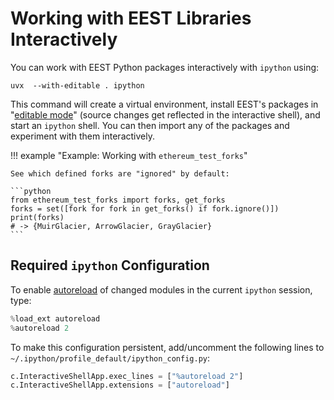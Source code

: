 # Working with EEST Libraries Interactively

You can work with EEST Python packages interactively with `ipython` using:

```console
uvx  --with-editable . ipython
```

This command will create a virtual environment, install EEST's packages in "[editable mode](https://setuptools.pypa.io/en/latest/userguide/development_mode.html)" (source changes get reflected in the interactive shell), and start an `ipython` shell. You can then import any of the packages and experiment with them interactively.

!!! example "Example: Working with `ethereum_test_forks`"

    See which defined forks are "ignored" by default:

    ```python
    from ethereum_test_forks import forks, get_forks
    forks = set([fork for fork in get_forks() if fork.ignore()])
    print(forks)
    # -> {MuirGlacier, ArrowGlacier, GrayGlacier}
    ```

## Required `ipython` Configuration

To enable [autoreload](https://ipython.readthedocs.io/en/stable/config/extensions/autoreload.html) of changed modules in the current `ipython` session, type:

```python
%load_ext autoreload
%autoreload 2
```

To make this configuration persistent, add/uncomment the following lines to `~/.ipython/profile_default/ipython_config.py`:

```python
c.InteractiveShellApp.exec_lines = ["%autoreload 2"]
c.InteractiveShellApp.extensions = ["autoreload"]
```
